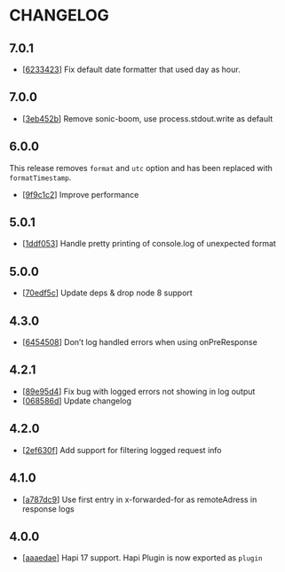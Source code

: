# CHANGELOG

## 7.0.1

* [[6233423](../../commit/6233423)] Fix default date formatter that used day as hour.

## 7.0.0

* [[3eb452b](../../commit/3eb452b)] Remove sonic-boom, use process.stdout.write as default

## 6.0.0

This release removes `format` and `utc` option and has been replaced with `formatTimestamp`.

* [[9f9c1c2](../../commit/9f9c1c2)] Improve performance

## 5.0.1

* [[1ddf053](../../commit/1ddf053)] Handle pretty printing of console.log of unexpected format

## 5.0.0

* [[70edf5c](../../commit/70edf5c)] Update deps & drop node 8 support

## 4.3.0

* [[6454508](../../commit/6454508)] Don’t log handled errors when using onPreResponse

## 4.2.1

* [[89e95d4](../../commit/89e95d4)] Fix bug with logged errors not showing in log output
* [[068586d](../../commit/068586d)] Update changelog

## 4.2.0

 * [[2ef630f](../../commit/2ef630f)] Add support for filtering logged request info

## 4.1.0

* [[a787dc9](../../commit/a787dc9)] Use first entry in x-forwarded-for as remoteAdress in response logs

## 4.0.0

* [[aaaedae](../../commit/aaaedae)] Hapi 17 support. Hapi Plugin is now exported as `plugin`

